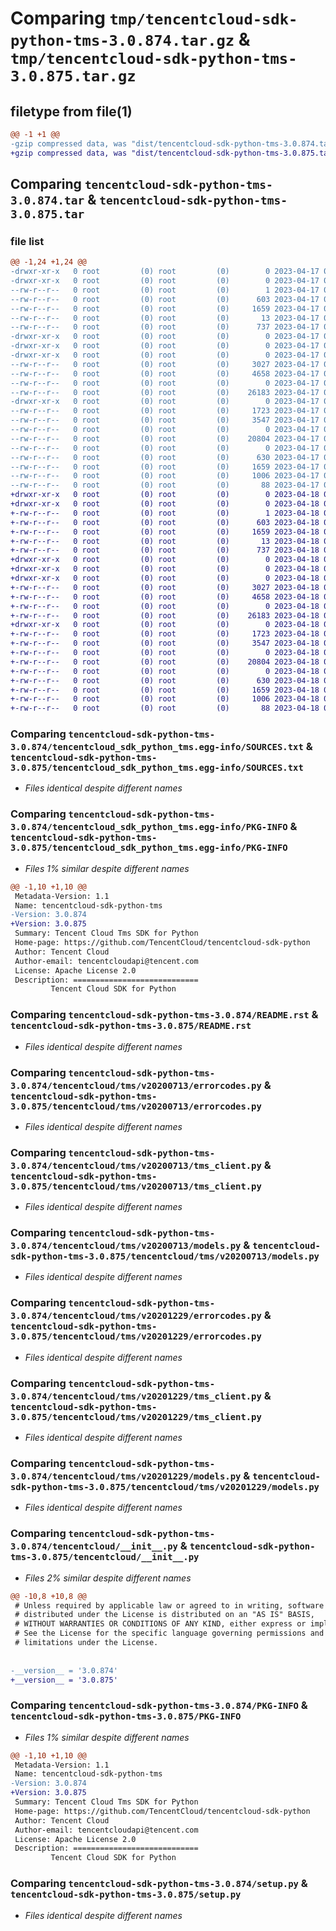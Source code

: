 # Comparing `tmp/tencentcloud-sdk-python-tms-3.0.874.tar.gz` & `tmp/tencentcloud-sdk-python-tms-3.0.875.tar.gz`

## filetype from file(1)

```diff
@@ -1 +1 @@
-gzip compressed data, was "dist/tencentcloud-sdk-python-tms-3.0.874.tar", last modified: Mon Apr 17 00:52:38 2023, max compression
+gzip compressed data, was "dist/tencentcloud-sdk-python-tms-3.0.875.tar", last modified: Tue Apr 18 01:00:17 2023, max compression
```

## Comparing `tencentcloud-sdk-python-tms-3.0.874.tar` & `tencentcloud-sdk-python-tms-3.0.875.tar`

### file list

```diff
@@ -1,24 +1,24 @@
-drwxr-xr-x   0 root         (0) root         (0)        0 2023-04-17 00:52:38.000000 tencentcloud-sdk-python-tms-3.0.874/
-drwxr-xr-x   0 root         (0) root         (0)        0 2023-04-17 00:52:38.000000 tencentcloud-sdk-python-tms-3.0.874/tencentcloud_sdk_python_tms.egg-info/
--rw-r--r--   0 root         (0) root         (0)        1 2023-04-17 00:52:38.000000 tencentcloud-sdk-python-tms-3.0.874/tencentcloud_sdk_python_tms.egg-info/dependency_links.txt
--rw-r--r--   0 root         (0) root         (0)      603 2023-04-17 00:52:38.000000 tencentcloud-sdk-python-tms-3.0.874/tencentcloud_sdk_python_tms.egg-info/SOURCES.txt
--rw-r--r--   0 root         (0) root         (0)     1659 2023-04-17 00:52:38.000000 tencentcloud-sdk-python-tms-3.0.874/tencentcloud_sdk_python_tms.egg-info/PKG-INFO
--rw-r--r--   0 root         (0) root         (0)       13 2023-04-17 00:52:38.000000 tencentcloud-sdk-python-tms-3.0.874/tencentcloud_sdk_python_tms.egg-info/top_level.txt
--rw-r--r--   0 root         (0) root         (0)      737 2023-04-17 00:52:37.000000 tencentcloud-sdk-python-tms-3.0.874/README.rst
-drwxr-xr-x   0 root         (0) root         (0)        0 2023-04-17 00:52:38.000000 tencentcloud-sdk-python-tms-3.0.874/tencentcloud/
-drwxr-xr-x   0 root         (0) root         (0)        0 2023-04-17 00:52:38.000000 tencentcloud-sdk-python-tms-3.0.874/tencentcloud/tms/
-drwxr-xr-x   0 root         (0) root         (0)        0 2023-04-17 00:52:38.000000 tencentcloud-sdk-python-tms-3.0.874/tencentcloud/tms/v20200713/
--rw-r--r--   0 root         (0) root         (0)     3027 2023-04-17 00:52:37.000000 tencentcloud-sdk-python-tms-3.0.874/tencentcloud/tms/v20200713/errorcodes.py
--rw-r--r--   0 root         (0) root         (0)     4658 2023-04-17 00:52:37.000000 tencentcloud-sdk-python-tms-3.0.874/tencentcloud/tms/v20200713/tms_client.py
--rw-r--r--   0 root         (0) root         (0)        0 2023-04-17 00:52:37.000000 tencentcloud-sdk-python-tms-3.0.874/tencentcloud/tms/v20200713/__init__.py
--rw-r--r--   0 root         (0) root         (0)    26183 2023-04-17 00:52:37.000000 tencentcloud-sdk-python-tms-3.0.874/tencentcloud/tms/v20200713/models.py
-drwxr-xr-x   0 root         (0) root         (0)        0 2023-04-17 00:52:38.000000 tencentcloud-sdk-python-tms-3.0.874/tencentcloud/tms/v20201229/
--rw-r--r--   0 root         (0) root         (0)     1723 2023-04-17 00:52:37.000000 tencentcloud-sdk-python-tms-3.0.874/tencentcloud/tms/v20201229/errorcodes.py
--rw-r--r--   0 root         (0) root         (0)     3547 2023-04-17 00:52:37.000000 tencentcloud-sdk-python-tms-3.0.874/tencentcloud/tms/v20201229/tms_client.py
--rw-r--r--   0 root         (0) root         (0)        0 2023-04-17 00:52:37.000000 tencentcloud-sdk-python-tms-3.0.874/tencentcloud/tms/v20201229/__init__.py
--rw-r--r--   0 root         (0) root         (0)    20804 2023-04-17 00:52:37.000000 tencentcloud-sdk-python-tms-3.0.874/tencentcloud/tms/v20201229/models.py
--rw-r--r--   0 root         (0) root         (0)        0 2023-04-17 00:52:37.000000 tencentcloud-sdk-python-tms-3.0.874/tencentcloud/tms/__init__.py
--rw-r--r--   0 root         (0) root         (0)      630 2023-04-17 00:52:37.000000 tencentcloud-sdk-python-tms-3.0.874/tencentcloud/__init__.py
--rw-r--r--   0 root         (0) root         (0)     1659 2023-04-17 00:52:38.000000 tencentcloud-sdk-python-tms-3.0.874/PKG-INFO
--rw-r--r--   0 root         (0) root         (0)     1006 2023-04-17 00:52:37.000000 tencentcloud-sdk-python-tms-3.0.874/setup.py
--rw-r--r--   0 root         (0) root         (0)       88 2023-04-17 00:52:38.000000 tencentcloud-sdk-python-tms-3.0.874/setup.cfg
+drwxr-xr-x   0 root         (0) root         (0)        0 2023-04-18 01:00:17.000000 tencentcloud-sdk-python-tms-3.0.875/
+drwxr-xr-x   0 root         (0) root         (0)        0 2023-04-18 01:00:17.000000 tencentcloud-sdk-python-tms-3.0.875/tencentcloud_sdk_python_tms.egg-info/
+-rw-r--r--   0 root         (0) root         (0)        1 2023-04-18 01:00:17.000000 tencentcloud-sdk-python-tms-3.0.875/tencentcloud_sdk_python_tms.egg-info/dependency_links.txt
+-rw-r--r--   0 root         (0) root         (0)      603 2023-04-18 01:00:17.000000 tencentcloud-sdk-python-tms-3.0.875/tencentcloud_sdk_python_tms.egg-info/SOURCES.txt
+-rw-r--r--   0 root         (0) root         (0)     1659 2023-04-18 01:00:17.000000 tencentcloud-sdk-python-tms-3.0.875/tencentcloud_sdk_python_tms.egg-info/PKG-INFO
+-rw-r--r--   0 root         (0) root         (0)       13 2023-04-18 01:00:17.000000 tencentcloud-sdk-python-tms-3.0.875/tencentcloud_sdk_python_tms.egg-info/top_level.txt
+-rw-r--r--   0 root         (0) root         (0)      737 2023-04-18 01:00:17.000000 tencentcloud-sdk-python-tms-3.0.875/README.rst
+drwxr-xr-x   0 root         (0) root         (0)        0 2023-04-18 01:00:17.000000 tencentcloud-sdk-python-tms-3.0.875/tencentcloud/
+drwxr-xr-x   0 root         (0) root         (0)        0 2023-04-18 01:00:17.000000 tencentcloud-sdk-python-tms-3.0.875/tencentcloud/tms/
+drwxr-xr-x   0 root         (0) root         (0)        0 2023-04-18 01:00:17.000000 tencentcloud-sdk-python-tms-3.0.875/tencentcloud/tms/v20200713/
+-rw-r--r--   0 root         (0) root         (0)     3027 2023-04-18 01:00:17.000000 tencentcloud-sdk-python-tms-3.0.875/tencentcloud/tms/v20200713/errorcodes.py
+-rw-r--r--   0 root         (0) root         (0)     4658 2023-04-18 01:00:17.000000 tencentcloud-sdk-python-tms-3.0.875/tencentcloud/tms/v20200713/tms_client.py
+-rw-r--r--   0 root         (0) root         (0)        0 2023-04-18 01:00:17.000000 tencentcloud-sdk-python-tms-3.0.875/tencentcloud/tms/v20200713/__init__.py
+-rw-r--r--   0 root         (0) root         (0)    26183 2023-04-18 01:00:17.000000 tencentcloud-sdk-python-tms-3.0.875/tencentcloud/tms/v20200713/models.py
+drwxr-xr-x   0 root         (0) root         (0)        0 2023-04-18 01:00:17.000000 tencentcloud-sdk-python-tms-3.0.875/tencentcloud/tms/v20201229/
+-rw-r--r--   0 root         (0) root         (0)     1723 2023-04-18 01:00:17.000000 tencentcloud-sdk-python-tms-3.0.875/tencentcloud/tms/v20201229/errorcodes.py
+-rw-r--r--   0 root         (0) root         (0)     3547 2023-04-18 01:00:17.000000 tencentcloud-sdk-python-tms-3.0.875/tencentcloud/tms/v20201229/tms_client.py
+-rw-r--r--   0 root         (0) root         (0)        0 2023-04-18 01:00:17.000000 tencentcloud-sdk-python-tms-3.0.875/tencentcloud/tms/v20201229/__init__.py
+-rw-r--r--   0 root         (0) root         (0)    20804 2023-04-18 01:00:17.000000 tencentcloud-sdk-python-tms-3.0.875/tencentcloud/tms/v20201229/models.py
+-rw-r--r--   0 root         (0) root         (0)        0 2023-04-18 01:00:17.000000 tencentcloud-sdk-python-tms-3.0.875/tencentcloud/tms/__init__.py
+-rw-r--r--   0 root         (0) root         (0)      630 2023-04-18 01:00:17.000000 tencentcloud-sdk-python-tms-3.0.875/tencentcloud/__init__.py
+-rw-r--r--   0 root         (0) root         (0)     1659 2023-04-18 01:00:17.000000 tencentcloud-sdk-python-tms-3.0.875/PKG-INFO
+-rw-r--r--   0 root         (0) root         (0)     1006 2023-04-18 01:00:17.000000 tencentcloud-sdk-python-tms-3.0.875/setup.py
+-rw-r--r--   0 root         (0) root         (0)       88 2023-04-18 01:00:17.000000 tencentcloud-sdk-python-tms-3.0.875/setup.cfg
```

### Comparing `tencentcloud-sdk-python-tms-3.0.874/tencentcloud_sdk_python_tms.egg-info/SOURCES.txt` & `tencentcloud-sdk-python-tms-3.0.875/tencentcloud_sdk_python_tms.egg-info/SOURCES.txt`

 * *Files identical despite different names*

### Comparing `tencentcloud-sdk-python-tms-3.0.874/tencentcloud_sdk_python_tms.egg-info/PKG-INFO` & `tencentcloud-sdk-python-tms-3.0.875/tencentcloud_sdk_python_tms.egg-info/PKG-INFO`

 * *Files 1% similar despite different names*

```diff
@@ -1,10 +1,10 @@
 Metadata-Version: 1.1
 Name: tencentcloud-sdk-python-tms
-Version: 3.0.874
+Version: 3.0.875
 Summary: Tencent Cloud Tms SDK for Python
 Home-page: https://github.com/TencentCloud/tencentcloud-sdk-python
 Author: Tencent Cloud
 Author-email: tencentcloudapi@tencent.com
 License: Apache License 2.0
 Description: ============================
         Tencent Cloud SDK for Python
```

### Comparing `tencentcloud-sdk-python-tms-3.0.874/README.rst` & `tencentcloud-sdk-python-tms-3.0.875/README.rst`

 * *Files identical despite different names*

### Comparing `tencentcloud-sdk-python-tms-3.0.874/tencentcloud/tms/v20200713/errorcodes.py` & `tencentcloud-sdk-python-tms-3.0.875/tencentcloud/tms/v20200713/errorcodes.py`

 * *Files identical despite different names*

### Comparing `tencentcloud-sdk-python-tms-3.0.874/tencentcloud/tms/v20200713/tms_client.py` & `tencentcloud-sdk-python-tms-3.0.875/tencentcloud/tms/v20200713/tms_client.py`

 * *Files identical despite different names*

### Comparing `tencentcloud-sdk-python-tms-3.0.874/tencentcloud/tms/v20200713/models.py` & `tencentcloud-sdk-python-tms-3.0.875/tencentcloud/tms/v20200713/models.py`

 * *Files identical despite different names*

### Comparing `tencentcloud-sdk-python-tms-3.0.874/tencentcloud/tms/v20201229/errorcodes.py` & `tencentcloud-sdk-python-tms-3.0.875/tencentcloud/tms/v20201229/errorcodes.py`

 * *Files identical despite different names*

### Comparing `tencentcloud-sdk-python-tms-3.0.874/tencentcloud/tms/v20201229/tms_client.py` & `tencentcloud-sdk-python-tms-3.0.875/tencentcloud/tms/v20201229/tms_client.py`

 * *Files identical despite different names*

### Comparing `tencentcloud-sdk-python-tms-3.0.874/tencentcloud/tms/v20201229/models.py` & `tencentcloud-sdk-python-tms-3.0.875/tencentcloud/tms/v20201229/models.py`

 * *Files identical despite different names*

### Comparing `tencentcloud-sdk-python-tms-3.0.874/tencentcloud/__init__.py` & `tencentcloud-sdk-python-tms-3.0.875/tencentcloud/__init__.py`

 * *Files 2% similar despite different names*

```diff
@@ -10,8 +10,8 @@
 # Unless required by applicable law or agreed to in writing, software
 # distributed under the License is distributed on an "AS IS" BASIS,
 # WITHOUT WARRANTIES OR CONDITIONS OF ANY KIND, either express or implied.
 # See the License for the specific language governing permissions and
 # limitations under the License.
 
 
-__version__ = '3.0.874'
+__version__ = '3.0.875'
```

### Comparing `tencentcloud-sdk-python-tms-3.0.874/PKG-INFO` & `tencentcloud-sdk-python-tms-3.0.875/PKG-INFO`

 * *Files 1% similar despite different names*

```diff
@@ -1,10 +1,10 @@
 Metadata-Version: 1.1
 Name: tencentcloud-sdk-python-tms
-Version: 3.0.874
+Version: 3.0.875
 Summary: Tencent Cloud Tms SDK for Python
 Home-page: https://github.com/TencentCloud/tencentcloud-sdk-python
 Author: Tencent Cloud
 Author-email: tencentcloudapi@tencent.com
 License: Apache License 2.0
 Description: ============================
         Tencent Cloud SDK for Python
```

### Comparing `tencentcloud-sdk-python-tms-3.0.874/setup.py` & `tencentcloud-sdk-python-tms-3.0.875/setup.py`

 * *Files identical despite different names*

